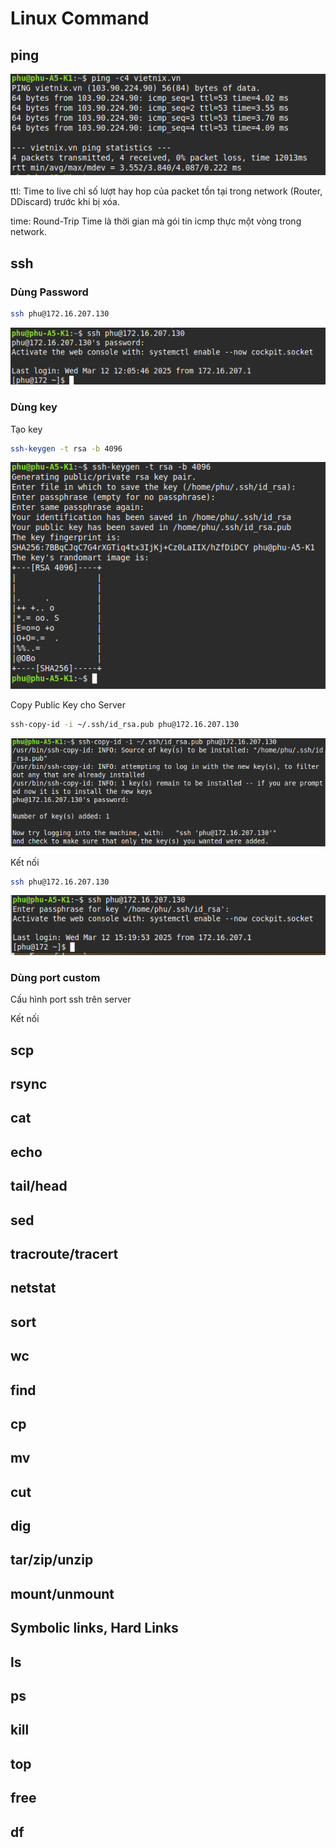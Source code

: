 # Linux Command

## ping

![Ping result](../Resource/LinuxComand/ping.png)

ttl: Time to live chỉ số lượt hay hop của packet tồn tại trong network (Router, DDiscard) trước khi bị xóa.

time: Round-Trip Time là thời gian mà gói tin icmp thực một vòng trong network.

## ssh

### Dùng Password

```bash
ssh phu@172.16.207.130
```
![ssh password](../Resource/LinuxComand/ssh_password.png)

### Dùng key

Tạo key

```bash
ssh-keygen -t rsa -b 4096
```
![create keygen](../Resource/LinuxComand/ssh_keygen.png)

Copy Public Key cho Server

```bash
ssh-copy-id -i ~/.ssh/id_rsa.pub phu@172.16.207.130
```
![send public key](../Resource/LinuxComand/ssh_copy_ID.png)

Kết nối

```bash
ssh phu@172.16.207.130
```
![connection](../Resource/LinuxComand/ssh_connect_with_key.png)

### Dùng port custom

Cấu hình port ssh trên server



Kết nối

## scp

## rsync

## cat

## echo

## tail/head

## sed

## tracroute/tracert

## netstat

## sort

## wc

## find

## cp

## mv

## cut

## dig

## tar/zip/unzip

## mount/unmount

## Symbolic links, Hard Links

## ls

## ps

## kill

## top

## free

## df
